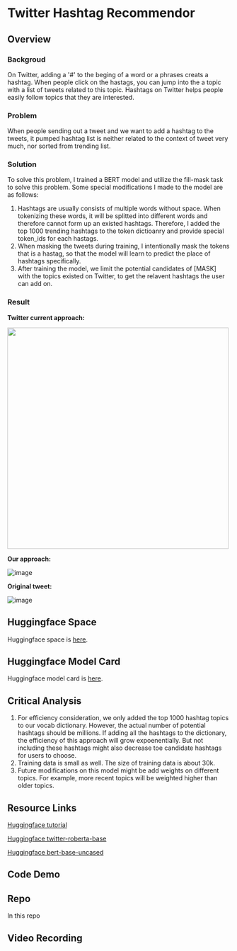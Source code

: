 # Twitter Hashtag Recommendor

## Overview

### Backgroud
On Twitter, adding a '#' to the beging of a word or a phrases creats a hashtag. When people click on the hastags, you can jump into the a topic with a list of tweets related to this topic. Hashtags on Twitter helps people easily follow topics that they are interested. 

### Problem
When people sending out a tweet and we want to add a hashtag to the tweets, it pumped hashtag list is neither related to the context of tweet very much, nor sorted from trending list. 

### Solution
To solve this problem, I trained a BERT model and utilize the fill-mask task to solve this problem.
Some special modifications I made to the model are as follows:
1. Hashtags are usually consists of multiple words without space. When tokenizing these words, it will be splitted into different words and therefore cannot form up an existed hashtags. Therefore, I added the top 1000 trending hashtags to the token dictioanry and provide special token_ids for each hastags. 
2. When masking the tweets during training, I intentionally mask the tokens that is a hastag, so that the model will learn to predict the place of hashtags specifically.
3. After training the model, we limit the potential candidates of [MASK] with the topics existed on Twitter, to get the relavent hashtags the user can add on. 

### Result
**Twitter current approach:**

<!-- ![f7b41c675776eacc0a638f1517c8fb3](https://user-images.githubusercontent.com/56851668/163923465-a0ac8c4b-a6f1-4553-bc70-aff6c8365ef5.jpg) -->
<img src="https://user-images.githubusercontent.com/56851668/163923465-a0ac8c4b-a6f1-4553-bc70-aff6c8365ef5.jpg" width="500">


**Our approach:**

![image](https://user-images.githubusercontent.com/56851668/163923371-97311812-d6e3-4b47-a277-d5112842198b.png)

**Original tweet:**

![image](https://user-images.githubusercontent.com/56851668/163923602-f7710650-69fd-4313-a653-94f45fae8d81.png)


## Huggingface Space
Huggingface space is [here](https://huggingface.co/spaces/vivianhuang88/hashtag_rec).

## Huggingface Model Card
Huggingface model card is [here](https://huggingface.co/vivianhuang88/bert_twitter_hashtag/tree/main).

## Critical Analysis
1. For efficiency consideration, we only added the top 1000 hashtag topics to our vocab dictionary. However, the actual number of potential hashtags should be millions. If adding all the hashtags to the dictionary, the efficiency of this approach will grow expoenentially. But not including these hashtags might also decrease toe candidate hashtags for users to choose. 
2. Training data is small as well. The size of training data is about 30k. 
3. Future modifications on this model might be add weights on different topics. For example, more recent topics will be weighted higher than older topics.


## Resource Links

[Huggingface tutorial](https://huggingface.co/course/chapter7/3?fw=pt#using-our-finetuned-model)

[Huggingface twitter-roberta-base](https://huggingface.co/cardiffnlp/twitter-roberta-base)

[Huggingface bert-base-uncased](https://huggingface.co/bert-base-uncased)

## Code Demo

## Repo
In this repo

## Video Recording
